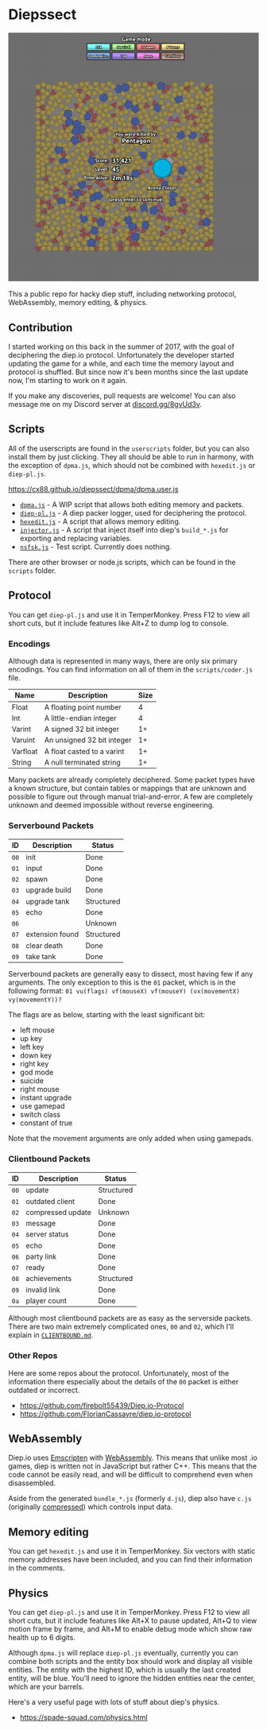 # Diepssect

![Shapes. Lots of shapes.](images/shapes.png "Shapes. Lots of shapes.")

This a public repo for hacky diep stuff, including networking protocol, WebAssembly, memory editing, & physics.

## Contribution

I started working on this back in the summer of 2017, with the goal of deciphering the diep.io protocol. Unfortunately the developer started updating the game for a while, and each time the memory layout and protocol is shuffled. But since now it's been months since the last update now, I'm starting to work on it again.

If you make any discoveries, pull requests are welcome! You can also message me on my Discord server at [discord.gg/8gvUd3v](https://discordapp.com/invite/8gvUd3v).

## Scripts

All of the userscripts are found in the `userscripts` folder, but you can also install them by just clicking. They all should be able to run in harmony, with the exception of `dpma.js`, which should not be combined with `hexedit.js` or `diep-pl.js`.

https://cx88.github.io/diepssect/dpma/dpma.user.js

- [`dpma.js`](https://cx88.github.io/diepssect/dpma/dpma.user.js) - A WIP script that allows both editing memory and packets.
- [`diep-pl.js`](https://cx88.github.io/diepssect/userscripts/diep-pl.user.js) - A diep packer logger, used for deciphering the protocol.
- [`hexedit.js`](https://cx88.github.io/diepssect/userscripts/hexedit.user.js) - A script that allows memory editing.
- [`injector.js`](https://cx88.github.io/diepssect/userscripts/injector.user.js) - A script that inject itself into diep's `build_*.js` for exporting and replacing variables.
- [`nsfsk.js`](https://cx88.github.io/diepssect/userscripts/nsfsk.user.js) - Test script. Currently does nothing.

There are other browser or node.js scripts, which can be found in the `scripts` folder.

## Protocol

You can get `diep-pl.js` and use it in TemperMonkey. Press F12 to view all short cuts, but it include features like Alt+Z to dump log to console.

### Encodings

Although data is represented in many ways, there are only six primary encodings. You can find information on all of them in the `scripts/coder.js` file.

|   Name   |        Description         | Size |
|----------|----------------------------|------|
| Float    | A floating point number    | 4    |
| Int      | A little-endian integer    | 4    |
| Varint   | A signed 32 bit integer    | 1+   |
| Varuint  | An unsigned 32 bit integer | 1+   |
| Varfloat | A float casted to a varint | 1+   |
| String   | A null terminated string   | 1+   |

Many packets are already completely deciphered. Some packet types have a known structure, but contain tables or mappings that are unknown and possible to figure out through manual trial-and-error. A few are completely unknown and deemed impossible without reverse engineering.

### Serverbound Packets
|  ID  |   Description   |   Status   |
|------|-----------------|------------|
| `00` | init            | Done       |
| `01` | input           | Done       |
| `02` | spawn           | Done       |
| `03` | upgrade build   | Done       |
| `04` | upgrade tank    | Structured |
| `05` | echo            | Done       |
| `06` |                 | Unknown    |
| `07` | extension found | Structured |
| `08` | clear death     | Done       |
| `09` | take tank       | Done       |

Serverbound packets are generally easy to dissect, most having few if any arguments. The only exception to this is the `01` packet, which is in the following format: `01 vu(flags) vf(mouseX) vf(mouseY) (vx(movementX) vy(movementY))?`

The flags are as below, starting with the least significant bit:

- left mouse
- up key
- left key
- down key
- right key
- god mode
- suicide
- right mouse
- instant upgrade
- use gamepad
- switch class
- constant of true

Note that the movement arguments are only added when using gamepads.

### Clientbound Packets
|  ID  |    Description    |   Status   |
|------|-------------------|------------|
| `00` | update            | Structured |
| `01` | outdated client   | Done       |
| `02` | compressed update | Unknown    |
| `03` | message           | Done       |
| `04` | server status     | Done       |
| `05` | echo              | Done       |
| `06` | party link        | Done       |
| `07` | ready             | Done       |
| `08` | achievements      | Structured |
| `09` | invalid link      | Done       |
| `0a` | player count      | Done       |

Although most clientbound packets are as easy as the serverside packets. There are two main extremely complicated ones, `00` and `02`, which I'll explain in [`CLIENTBOUND.md`](CLIENTBOUND.md).

### Other Repos

Here are some repos about the protocol. Unfortunately, most of the information there especially about the details of the `00` packet is either outdated or incorrect.
- https://github.com/firebolt55439/Diep.io-Protocol
- https://github.com/FlorianCassayre/diep.io-protocol

## WebAssembly

Diep.io uses [Emscripten](https://github.com/kripken/emscripten) with [WebAssembly](https://webassembly.org/). This means that unlike most .io games, diep is written not in JavaScript but rather C++. This means that the code cannot be easily read, and will be difficult to comprehend even when disassembled.

Aside from the generated `bundle_*.js` (formerly `d.js`), diep also have `c.js` (originally [compressed](https://pastebin.com/4Q8vZsUC)) which controls input data.

## Memory editing

You can get `hexedit.js` and use it in TemperMonkey. Six vectors with static memory addresses have been included, and you can find their information in the comments.

## Physics

You can get `diep-pl.js` and use it in TemperMonkey. Press F12 to view all short cuts, but it include features like Alt+X to pause updated, Alt+Q to view motion frame by frame, and Alt+M to enable debug mode which show raw health up to 6 digits.

Although `dpma.js` will replace `diep-pl.js` eventually, currently you can combine both scripts and the entity box should work and display all visible entities. The entity with the highest ID, which is usually the last created entity, will be blue. You'll need to ignore the hidden entities near the center, which are your barrels.

Here's a very useful page with lots of stuff about diep's physics.
- https://spade-squad.com/physics.html
